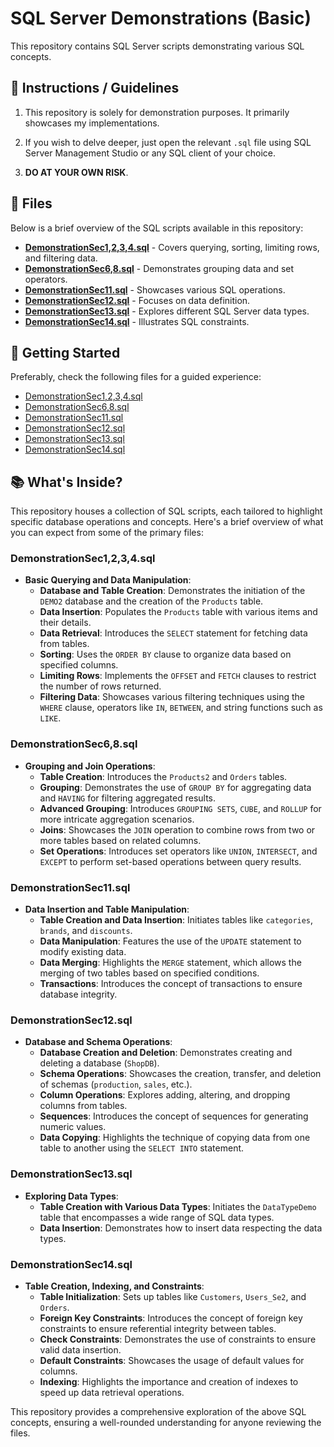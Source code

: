 # SQL Server Demonstrations (Basic)

This repository contains SQL Server scripts demonstrating various SQL concepts.


## 📝 Instructions / Guidelines

1. This repository is solely for demonstration purposes.
	It primarily showcases my implementations.

2. If you wish to delve deeper, just open the relevant `.sql` file using SQL Server Management Studio or any SQL client of your choice.

3. **DO AT YOUR OWN RISK**.


## 📁 Files

Below is a brief overview of the SQL scripts available in this repository:

- **[DemonstrationSec1,2,3,4.sql](./DemonstrationSec1,2,3,4.sql)** - Covers querying, sorting, limiting rows, and filtering data.
- **[DemonstrationSec6,8.sql](./DemonstrationSec6,8.sql)** - Demonstrates grouping data and set operators.
- **[DemonstrationSec11.sql](./DemonstrationSec11.sql)** - Showcases various SQL operations.
- **[DemonstrationSec12.sql](./DemonstrationSec12.sql)** - Focuses on data definition.
- **[DemonstrationSec13.sql](./DemonstrationSec13.sql)** - Explores different SQL Server data types.
- **[DemonstrationSec14.sql](./DemonstrationSec14.sql)** - Illustrates SQL constraints.


## 🚀 Getting Started

Preferably, check the following files for a guided experience:

- [DemonstrationSec1,2,3,4.sql](./DemonstrationSec1,2,3,4.sql)
- [DemonstrationSec6,8.sql](./DemonstrationSec6,8.sql)
- [DemonstrationSec11.sql](./DemonstrationSec11.sql)
- [DemonstrationSec12.sql](./DemonstrationSec12.sql)
- [DemonstrationSec13.sql](./DemonstrationSec13.sql)
- [DemonstrationSec14.sql](./DemonstrationSec14.sql)


## 📚 What's Inside?

This repository houses a collection of SQL scripts, each tailored to highlight specific database operations and concepts. Here's a brief overview of what you can expect from some of the primary files:

### **DemonstrationSec1,2,3,4.sql**
- **Basic Querying and Data Manipulation**:
  - **Database and Table Creation**: Demonstrates the initiation of the `DEMO2` database and the creation of the `Products` table.
  - **Data Insertion**: Populates the `Products` table with various items and their details.
  - **Data Retrieval**: Introduces the `SELECT` statement for fetching data from tables.
  - **Sorting**: Uses the `ORDER BY` clause to organize data based on specified columns.
  - **Limiting Rows**: Implements the `OFFSET` and `FETCH` clauses to restrict the number of rows returned.
  - **Filtering Data**: Showcases various filtering techniques using the `WHERE` clause, operators like `IN`, `BETWEEN`, and string functions such as `LIKE`.

### **DemonstrationSec6,8.sql**
- **Grouping and Join Operations**:
  - **Table Creation**: Introduces the `Products2` and `Orders` tables.
  - **Grouping**: Demonstrates the use of `GROUP BY` for aggregating data and `HAVING` for filtering aggregated results.
  - **Advanced Grouping**: Introduces `GROUPING SETS`, `CUBE`, and `ROLLUP` for more intricate aggregation scenarios.
  - **Joins**: Showcases the `JOIN` operation to combine rows from two or more tables based on related columns.
  - **Set Operations**: Introduces set operators like `UNION`, `INTERSECT`, and `EXCEPT` to perform set-based operations between query results.

### **DemonstrationSec11.sql**
- **Data Insertion and Table Manipulation**:
  - **Table Creation and Data Insertion**: Initiates tables like `categories`, `brands`, and `discounts`.
  - **Data Manipulation**: Features the use of the `UPDATE` statement to modify existing data.
  - **Data Merging**: Highlights the `MERGE` statement, which allows the merging of two tables based on specified conditions.
  - **Transactions**: Introduces the concept of transactions to ensure database integrity.

### **DemonstrationSec12.sql**
- **Database and Schema Operations**:
  - **Database Creation and Deletion**: Demonstrates creating and deleting a database (`ShopDB`).
  - **Schema Operations**: Showcases the creation, transfer, and deletion of schemas (`production`, `sales`, etc.).
  - **Column Operations**: Explores adding, altering, and dropping columns from tables.
  - **Sequences**: Introduces the concept of sequences for generating numeric values.
  - **Data Copying**: Highlights the technique of copying data from one table to another using the `SELECT INTO` statement.

### **DemonstrationSec13.sql**
- **Exploring Data Types**:
  - **Table Creation with Various Data Types**: Initiates the `DataTypeDemo` table that encompasses a wide range of SQL data types.
  - **Data Insertion**: Demonstrates how to insert data respecting the data types.

### **DemonstrationSec14.sql**
- **Table Creation, Indexing, and Constraints**:
  - **Table Initialization**: Sets up tables like `Customers`, `Users_Se2`, and `Orders`.
  - **Foreign Key Constraints**: Introduces the concept of foreign key constraints to ensure referential integrity between tables.
  - **Check Constraints**: Demonstrates the use of constraints to ensure valid data insertion.
  - **Default Constraints**: Showcases the usage of default values for columns.
  - **Indexing**: Highlights the importance and creation of indexes to speed up data retrieval operations.

This repository provides a comprehensive exploration of the above SQL concepts, ensuring a well-rounded understanding for anyone reviewing the files.


